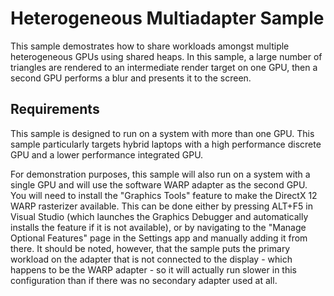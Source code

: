 # Heterogeneous Multiadapter Sample
This sample demostrates how to share workloads amongst multiple heterogeneous GPUs using shared heaps. In this sample, a large number of triangles are rendered to an intermediate render target on one GPU, then a second GPU performs a blur and presents it to the screen.

## Requirements
This sample is designed to run on a system with more than one GPU. This sample particularly targets hybrid laptops with a high performance discrete GPU and a lower performance integrated GPU.

For demonstration purposes, this sample will also run on a system with a single GPU and will use the software WARP adapter as the second GPU. You will need to install the "Graphics Tools" feature to make the DirectX 12 WARP rasterizer available. This can be done either by pressing ALT+F5 in Visual Studio (which launches the Graphics Debugger and automatically installs the feature if it is not available), or by navigating to the "Manage Optional Features" page in the Settings app and manually adding it from there. It should be noted, however, that the sample puts the primary workload on the adapter that is not connected to the display - which happens to be the WARP adapter - so it will actually run slower in this configuration than if there was no secondary adapter used at all.
